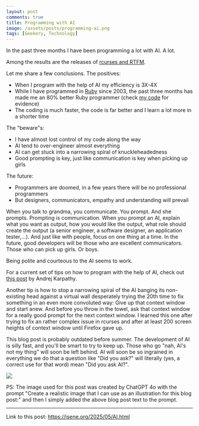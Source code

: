 ```yaml
---
layout: post
comments: true
title: Programming with AI
image: /assets/posts/programming-ai.png
tags: [Geekery, Technology]
---
```


In the past three months I have been programming a lot with AI. A lot.

Among the results are the releases of [rcurses and RTFM](https://isene.org/2025/04/RTFM.html).

Let me share a few conclusions. The positives:
* When I program with the help of AI my efficiency is 3X-4X
* While I have programmed in [Ruby](https://www.ruby-lang.org/en/) since 2003,
  the past three months has made me an 80% better Ruby programmer (check 
  [my code](https://github.com/isene) for evidence)
* The coding is much faster, the code is far better and I learn a lot more in
  a shorter time

The "beware"s:
* I have almost lost control of my code along the way
* AI tend to over-engineer almost everything
* AI can get stuck into a narrowing spiral of knuckleheadedness
* Good prompting is key, just like communication is key when picking up girls

The future:
* Programmers are doomed, in a few years there will be no professional
  programmers
* But designers, communicators, empathy and understanding will prevail

When you talk to grandma, you communicate. You prompt. And she prompts.
Prompting is communication. When you prompt an AI, explain what you want as
output, how you would like the output, what role should create the output (a
senior engineer, a software designer, an application tester,...). And just
like with people, focus on one thing at a time. In the future, good developers
will be those who are excellent communicators. Those who can pick up girls. Or
boys. 

Being polite and courteous to the AI seems to work.

For a current set of tips on how to program with the help of AI, check out 
[this post](https://x.com/karpathy/status/1915581920022585597) by Andrej Karpathy.

Another tip is how to stop a narrowing spiral of the AI banging its
non-existing head against a virtual wall desperately trying the 20th time to
fix something in an even more convoluted way: Give up that context window and
start anew. And before you throw in the towel, ask that context window for a
really good prompt for the next context window. I learned this one after
trying to fix an rather complex issue in rcurses and after at least 200 screen
heights of context window until Firefox gave up.

This blog post is probably outdated before summer. The development of AI is
silly fast, and you'll be smart to try to keep up. Those who go "nah, AI's not
my thing" will soon be left behind. AI will soon be so ingrained in everything
we do that a question like "Did you ask?" will literally (yes, a correct use
for that word) mean "Did you ask AI?".

![](https://isene.org/assets/posts/programming-ai.png)

PS: The image used for this post was created by ChatGPT 4o with the prompt
"Create a realistic image that I can use as an illustration for this blog
post:" and then I simply added the above blog post text to the prompt.

---
Link to this post: <https://isene.org/2025/05/AI.html>
